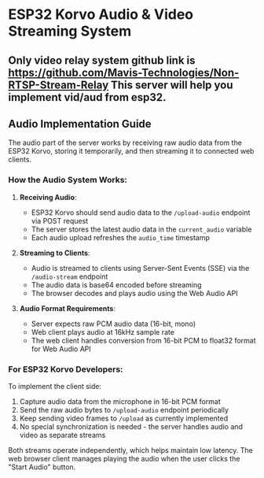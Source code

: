 # ESP32 Korvo Audio & Video Streaming System 

Only video relay system github link is https://github.com/Mavis-Technologies/Non-RTSP-Stream-Relay
This server will help you implement vid/aud from esp32.
---


## Audio Implementation Guide

The audio part of the server works by receiving raw audio data from the ESP32 Korvo, storing it temporarily, and then streaming it to connected web clients.

### How the Audio System Works:

1. **Receiving Audio**:
   - ESP32 Korvo should send audio data to the `/upload-audio` endpoint via POST request
   - The server stores the latest audio data in the `current_audio` variable
   - Each audio upload refreshes the `audio_time` timestamp

2. **Streaming to Clients**:
   - Audio is streamed to clients using Server-Sent Events (SSE) via the `/audio-stream` endpoint
   - The audio data is base64 encoded before streaming
   - The browser decodes and plays audio using the Web Audio API

3. **Audio Format Requirements**:
   - Server expects raw PCM audio data (16-bit, mono)
   - Web client plays audio at 16kHz sample rate
   - The web client handles conversion from 16-bit PCM to float32 format for Web Audio API

### For ESP32 Korvo Developers:

To implement the client side:
1. Capture audio data from the microphone in 16-bit PCM format
2. Send the raw audio bytes to `/upload-audio` endpoint periodically
3. Keep sending video frames to `/upload` as currently implemented
4. No special synchronization is needed - the server handles audio and video as separate streams

Both streams operate independently, which helps maintain low latency. The web browser client manages playing the audio when the user clicks the "Start Audio" button.
